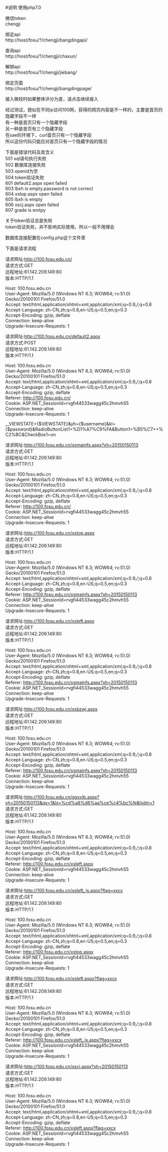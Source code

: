 #说明
使用php7.0    

微信token    
chengji    

绑定api    
http://host/fosu/?/chengji/bangdingapi/    

查询api    
http://host/fosu/?/chengji/chaxun/    

解绑api    
http://host/fosu/?/chengji/jiebang/    

绑定页面    
http://host/fosu/?/chengji/bangdingpage/    

接入微校时如果整体评分为差，请点击继续接入    

经过测试，貌似在不同ip访问100网，获得的网页内容是不一样的，主要是首页的隐藏字段不一样    
有一种是首页只有一个隐藏字段    
另一种是首页有三个隐藏字段    
在sae的环境下，curl首页只有一个隐藏字段    
所以这份代码只能应对首页只有一个隐藏字段的情况    
    
下面是错误代码及其含义    
501    sql语句执行失败    
502    数据库连接失败    
503    openid为空    
504    token验证失败    
601    default2.aspx open failed    
603    lbxh is empty.password is not correct    
604    xstop.aspx open failed    
605    lbxh is empty    
606    xscj.aspx open failed    
607    grade is emtpy    
    
关于token验证总是失败    
token验证失败，并不影响实际使用，所以一般不用理会    
    
数据库连接配置在config.php这个文件里    
    
下面是请求流程    
    
请求网址:http://100.fosu.edu.cn/    
请求方式:GET    
远程地址:61.142.209.149:80    
版本:HTTP/1.1    
    
Host: 100.fosu.edu.cn    
User-Agent: Mozilla/5.0 (Windows NT 6.3; WOW64; rv:51.0) Gecko/20100101 Firefox/51.0    
Accept: text/html,application/xhtml+xml,application/xml;q=0.9,*/*;q=0.8    
Accept-Language: zh-CN,zh;q=0.8,en-US;q=0.5,en;q=0.3    
Accept-Encoding: gzip, deflate    
Connection: keep-alive    
Upgrade-Insecure-Requests: 1    
    
    
请求网址:http://100.fosu.edu.cn/default2.aspx    
请求方式:POST    
远程地址:61.142.209.149:80    
版本:HTTP/1.1    
    
Host: 100.fosu.edu.cn    
User-Agent: Mozilla/5.0 (Windows NT 6.3; WOW64; rv:51.0) Gecko/20100101 Firefox/51.0    
Accept: text/html,application/xhtml+xml,application/xml;q=0.9,*/*;q=0.8    
Accept-Language: zh-CN,zh;q=0.8,en-US;q=0.5,en;q=0.3    
Accept-Encoding: gzip, deflate    
Referer: http://100.fosu.edu.cn/    
Cookie: ASP.NET_SessionId=rvgfi44533wagg45c2hmvh55    
Connection: keep-alive    
Upgrade-Insecure-Requests: 1    
    
__VIEWSTATE={$VIEWSTATE}&yh={$username}&kl={$password}&RadioButtonList1=%D1%A7%C9%FA&Button1=%B5%C7++%C2%BC&CheckBox1=on    
    
    
请求网址:http://100.fosu.edu.cn/xsmainfs.aspx?xh=20150150113    
请求方式:GET    
远程地址:61.142.209.149:80    
版本:HTTP/1.1    
    
Host: 100.fosu.edu.cn    
User-Agent: Mozilla/5.0 (Windows NT 6.3; WOW64; rv:51.0) Gecko/20100101 Firefox/51.0    
Accept: text/html,application/xhtml+xml,application/xml;q=0.9,*/*;q=0.8    
Accept-Language: zh-CN,zh;q=0.8,en-US;q=0.5,en;q=0.3    
Accept-Encoding: gzip, deflate    
Referer: http://100.fosu.edu.cn/    
Cookie: ASP.NET_SessionId=rvgfi44533wagg45c2hmvh55    
Connection: keep-alive    
Upgrade-Insecure-Requests: 1    
    
    
请求网址:http://100.fosu.edu.cn/xstop.aspx    
请求方式:GET    
远程地址:61.142.209.149:80    
版本:HTTP/1.1    
    
Host: 100.fosu.edu.cn    
User-Agent: Mozilla/5.0 (Windows NT 6.3; WOW64; rv:51.0) Gecko/20100101 Firefox/51.0    
Accept: text/html,application/xhtml+xml,application/xml;q=0.9,*/*;q=0.8    
Accept-Language: zh-CN,zh;q=0.8,en-US;q=0.5,en;q=0.3    
Accept-Encoding: gzip, deflate    
Referer: http://100.fosu.edu.cn/xsmainfs.aspx?xh=20150150113    
Cookie: ASP.NET_SessionId=rvgfi44533wagg45c2hmvh55    
Connection: keep-alive    
Upgrade-Insecure-Requests: 1    
    
    
请求网址:http://100.fosu.edu.cn/xsleft.aspx    
请求方式:GET    
远程地址:61.142.209.149:80    
版本:HTTP/1.1    
    
Host: 100.fosu.edu.cn    
User-Agent: Mozilla/5.0 (Windows NT 6.3; WOW64; rv:51.0) Gecko/20100101 Firefox/51.0    
Accept: text/html,application/xhtml+xml,application/xml;q=0.9,*/*;q=0.8    
Accept-Language: zh-CN,zh;q=0.8,en-US;q=0.5,en;q=0.3    
Accept-Encoding: gzip, deflate    
Referer: http://100.fosu.edu.cn/xsmainfs.aspx?xh=20150150113    
Cookie: ASP.NET_SessionId=rvgfi44533wagg45c2hmvh55    
Connection: keep-alive    
Upgrade-Insecure-Requests: 1    
    
    
请求网址:http://100.fosu.edu.cn/xsbzwj.aspx    
请求方式:GET    
远程地址:61.142.209.149:80    
版本:HTTP/1.1    
    
Host: 100.fosu.edu.cn    
User-Agent: Mozilla/5.0 (Windows NT 6.3; WOW64; rv:51.0) Gecko/20100101 Firefox/51.0    
Accept: text/html,application/xhtml+xml,application/xml;q=0.9,*/*;q=0.8    
Accept-Language: zh-CN,zh;q=0.8,en-US;q=0.5,en;q=0.3    
Accept-Encoding: gzip, deflate    
Referer: http://100.fosu.edu.cn/xsmainfs.aspx?xh=20150150113    
Cookie: ASP.NET_SessionId=rvgfi44533wagg45c2hmvh55    
Connection: keep-alive    
Upgrade-Insecure-Requests: 1    
    
    
请求网址:http://100.fosu.edu.cn/ggxxlb.aspx?xh=20150150113&qx=1&lx=%cd%a8%d6%aa%ce%c4%bc%fe&lxdm=1    
请求方式:GET    
远程地址:61.142.209.149:80    
版本:HTTP/1.1    
    
Host: 100.fosu.edu.cn    
User-Agent: Mozilla/5.0 (Windows NT 6.3; WOW64; rv:51.0) Gecko/20100101 Firefox/51.0    
Accept: text/html,application/xhtml+xml,application/xml;q=0.9,*/*;q=0.8    
Accept-Language: zh-CN,zh;q=0.8,en-US;q=0.5,en;q=0.3    
Accept-Encoding: gzip, deflate    
Referer: http://100.fosu.edu.cn/xsleft.aspx    
Cookie: ASP.NET_SessionId=rvgfi44533wagg45c2hmvh55    
Connection: keep-alive    
Upgrade-Insecure-Requests: 1    
    
    
请求网址:http://100.fosu.edu.cn/xsleft_js.aspx?flag=xxcx    
请求方式:GET    
远程地址:61.142.209.149:80    
版本:HTTP/1.1    
    
Host: 100.fosu.edu.cn    
User-Agent: Mozilla/5.0 (Windows NT 6.3; WOW64; rv:51.0) Gecko/20100101 Firefox/51.0    
Accept: text/html,application/xhtml+xml,application/xml;q=0.9,*/*;q=0.8    
Accept-Language: zh-CN,zh;q=0.8,en-US;q=0.5,en;q=0.3    
Accept-Encoding: gzip, deflate    
Referer: http://100.fosu.edu.cn/xstop.aspx    
Cookie: ASP.NET_SessionId=rvgfi44533wagg45c2hmvh55    
Connection: keep-alive    
Upgrade-Insecure-Requests: 1    
    
    
请求网址:http://100.fosu.edu.cn/xsleft.aspx?flag=xxcx    
请求方式:GET    
远程地址:61.142.209.149:80    
版本:HTTP/1.1    
    
Host: 100.fosu.edu.cn    
User-Agent: Mozilla/5.0 (Windows NT 6.3; WOW64; rv:51.0) Gecko/20100101 Firefox/51.0    
Accept: text/html,application/xhtml+xml,application/xml;q=0.9,*/*;q=0.8    
Accept-Language: zh-CN,zh;q=0.8,en-US;q=0.5,en;q=0.3    
Accept-Encoding: gzip, deflate    
Referer: http://100.fosu.edu.cn/xsleft_js.aspx?flag=xxcx    
Cookie: ASP.NET_SessionId=rvgfi44533wagg45c2hmvh55    
Connection: keep-alive    
Upgrade-Insecure-Requests: 1    
    
    
请求网址:http://100.fosu.edu.cn/xscj.aspx?xh=20150150113    
请求方式:GET    
远程地址:61.142.209.149:80    
版本:HTTP/1.1    
    
Host: 100.fosu.edu.cn    
User-Agent: Mozilla/5.0 (Windows NT 6.3; WOW64; rv:51.0) Gecko/20100101 Firefox/51.0    
Accept: text/html,application/xhtml+xml,application/xml;q=0.9,*/*;q=0.8    
Accept-Language: zh-CN,zh;q=0.8,en-US;q=0.5,en;q=0.3    
Accept-Encoding: gzip, deflate    
Referer: http://100.fosu.edu.cn/xsleft.aspx?flag=xxcx    
Cookie: ASP.NET_SessionId=rvgfi44533wagg45c2hmvh55    
Connection: keep-alive    
Upgrade-Insecure-Requests: 1